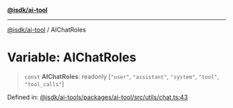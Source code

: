 [**@isdk/ai-tool**](../README.md)

***

[@isdk/ai-tool](../globals.md) / AIChatRoles

# Variable: AIChatRoles

> `const` **AIChatRoles**: readonly \[`"user"`, `"assistant"`, `"system"`, `"tool"`, `"tool_calls"`\]

Defined in: [@isdk/ai-tools/packages/ai-tool/src/utils/chat.ts:43](https://github.com/isdk/ai-tool.js/blob/fb1809b53cc75a30928176c26910792b6b8a96e1/src/utils/chat.ts#L43)
